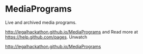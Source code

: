 # MediaPrograms
Live and archived media programs.

 http://legalhackathon.github.io/MediaPrograms and 
 Read more at https://help.github.com/pages.
 Unwatch 


http://legalhackathon.github.io/MediaPrograms
